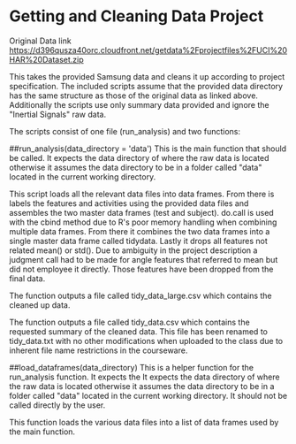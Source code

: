 Getting and Cleaning Data Project
=================================
Original Data link <https://d396qusza40orc.cloudfront.net/getdata%2Fprojectfiles%2FUCI%20HAR%20Dataset.zip>

This takes the provided Samsung data and cleans it up according to project specification.
The included scripts assume that the provided data directory has the same structure as those of the original data as linked above. Additionally the scripts use only summary data provided and ignore the "Inertial Signals" raw data.

The scripts consist of one file (run_analysis) and two functions:

##run_analysis(data_directory = 'data')
This is the main function that should be called. It expects the data directory of where the raw data is located otherwise it assumes the data directory to be in a folder called "data" located in the current working directory.

This script loads all the relevant data files into data frames. From there is labels the features and activities using the provided data files and assembles the two master data frames (test and subject). do.call is used with the cbind method due to R's poor memory handling when combining multiple data frames. From there it combines the two data frames into a single master data frame called tidydata. Lastly it drops all features not related mean() or std(). Due to ambiguity in the project description a judgment call had to be made for angle features that referred to mean but did not employee it directly. Those features have been dropped from the final data.

The function outputs a file called tidy_data_large.csv which contains the cleaned up data.

The function outputs a file called tidy_data.csv which contains the requested summary of the cleaned data. This file has been renamed to tidy_data.txt with no other modifications when uploaded to the class due to inherent file name restrictions in the courseware.


##load_dataframes(data_directory)
This is a helper function for the run_analysis function. It expects the It expects the data directory of where the raw data is located otherwise it assumes the data directory to be in a folder called "data" located in the current working directory. It should not be called directly by the user.

This function loads the various data files into a list of data frames used by the main function.
